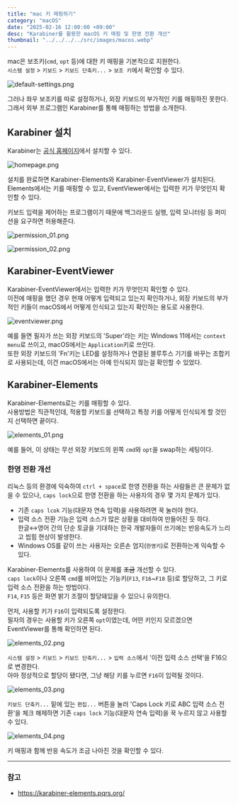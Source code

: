 ```yaml
---
title: "mac 키 매핑하기"
category: "macOS"
date: "2025-02-16 12:00:00 +09:00"
desc: "Karabiner를 활용한 macOS 키 매핑 및 한영 전환 개선"
thumbnail: "../../../../src/images/macos.webp"
---
```


mac은 보조키(`cmd`, `opt` 등)에 대한 키 매핑을 기본적으로 지원한다.<br>
`시스템 설정` > `키보드` > `키보드 단축키...` > `보조 키`에서 확인할 수 있다.

![default-settings.png](default-settings.png)

그러나 좌우 보조키를 따로 설정하거나, 외장 키보드의 부가적인 키를 매핑하진 못한다.<br>
그래서 외부 프로그램인 Karabiner를 통해 매핑하는 방법을 소개한다.

## Karabiner 설치

Karabiner는 [공식 홈페이지](https://karabiner-elements.pqrs.org/)에서 설치할 수 있다.

![homepage.png](homepage.png)

설치를 완료하면 Karabiner-Elements와 Karabiner-EventViewer가 설치된다.<br>
Elements에서는 키를 매핑할 수 있고, EventViewer에서는 입력한 키가 무엇인지 확인할 수 있다.

키보드 입력을 제어하는 프로그램이기 때문에 백그라운드 실행, 입력 모니터링 등 퍼미션을 요구하면 허용해준다.

![permission_01.png](permission_01.png)

![permission_02.png](permission_02.png)

## Karabiner-EventViewer

Karabiner-EventViewer에서는 입력한 키가 무엇인지 확인할 수 있다.<br>
이전에 매핑을 했던 경우 현재 어떻게 입력되고 있는지 확인하거나, 외장 키보드의 부가적인 키들이 macOS에서 어떻게 인식되고 있는지 확인하는 용도로 사용한다.

![eventviewer.png](eventviewer.png)

예를 들면 필자가 쓰는 외장 키보드의 'Super'라는 키는 Windows 11에서는 `context menu`로 쓰이고, macOS에서는 `Application`키로 쓰인다.<br>
또한 외장 키보드의 'Fn'키는 LED를 설정하거나 연결된 블루투스 기기를 바꾸는 조합키로 사용되는데, 이건 macOS에서는 아예 인식되지 않는걸 확인할 수 있었다.

## Karabiner-Elements

Karabiner-Elements로는 키를 매핑할 수 있다.<br>
사용방법은 직관적인데, 적용할 키보드를 선택하고 특정 키를 어떻게 인식되게 할 것인지 선택하면 끝이다.

![elements_01.png](elements_01.png)

예를 들어, 이 상태는 무선 외장 키보드의 왼쪽 `cmd`와 `opt`을 swap하는 세팅이다.

### 한영 전환 개선

리눅스 등의 환경에 익숙하여 `ctrl + space`로 한영 전환을 하는 사람들은 큰 문제가 없을 수 있으나,
`caps lock`으로 한영 전환을 하는 사용자의 경우 몇 가지 문제가 있다.

- 기존 `caps lcok` 기능(대문자 연속 입력)을 사용하려면 꾹 눌러야 한다.
- 입력 소스 전환 기능은 입력 소스가 많은 상황을 대비하여 만들어진 듯 하다.<br>한글↔︎영어 간의 단순 토글을 기대하는 한국 개발자들이 쓰기에는 반응속도가 느리고 씹힘 현상이 발생한다.
- Windows OS를 같이 쓰는 사용자는 오른손 엄지(`한영키`)로 전환하는게 익숙할 수 있다.

Karabiner-Elements를 사용하여 이 문제를 ~~조금~~ 개선할 수 있다.<br>
`caps lock`이나 오른쪽 `cmd`를 비어있는 기능키(`F13`, `F16`~`F18` 등)로 할당하고, 그 키로 입력 소스 전환을 하는 방법이다.<br>
`F14`, `F15` 등은 화면 밝기 조절이 할당돼있을 수 있으니 유의한다.

먼저, 사용할 키가 `F16`이 입력되도록 설정한다.<br>
필자의 경우는 사용할 키가 오른쪽 `opt`이였는데, 어떤 키인지 모르겠으면 EventViewer를 통해 확인하면 된다.

![elements_02.png](elements_02.png)

`시스템 설정` > `키보드` > `키보드 단축키...` > `입력 소스`에서 '이전 입력 소스 선택'을 F16으로 변경한다.<br>
아마 정상적으로 할당이 됐다면, 그냥 해당 키를 누르면 `F16`이 입력될 것이다.

![elements_03.png](elements_03.png)

`키보드 단축키...` 밑에 있는 `편집...` 버튼을 눌러 'Caps Lock 키로 ABC 입력 소스 전환'을 체크 해제하면 기존 `caps lock` 기능(대문자 연속 입력)을 꾹 누르지 않고 사용할 수 있다.

![elements_04.png](elements_04.png)

키 매핑과 함께 반응 속도가 조금 나아진 것을 확인할 수 있다.

---

### 참고

- https://karabiner-elements.pqrs.org/
